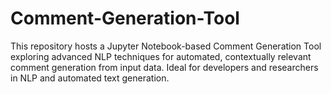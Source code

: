 # Comment-Generation-Tool
This repository hosts a Jupyter Notebook-based Comment Generation Tool exploring advanced NLP techniques for automated, contextually relevant comment generation from input data. Ideal for developers and researchers in NLP and automated text generation.
